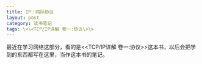 ```yaml
---
title: IP：网际协议
layout: post
category: 读书笔记
tags: \<\<TCP/IP详解 卷一:协议\>\>
---
```


最近在学习网络这部分，看的是\<\<TCP/IP详解 卷一:协议\>\>这本书，以后会把学到的东西都写在这里，当作这本书的笔记。
